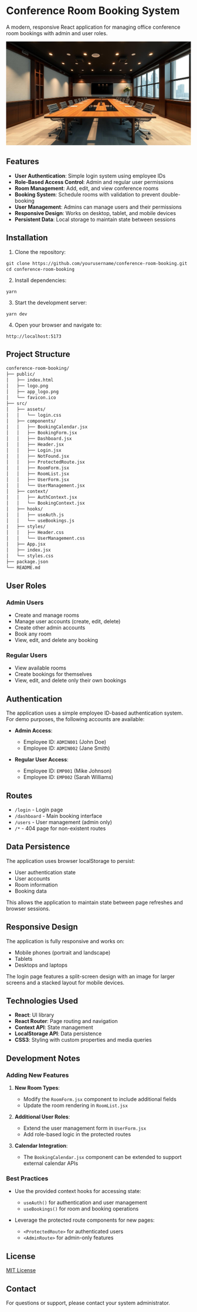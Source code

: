 # Conference Room Booking System

A modern, responsive React application for managing office conference room bookings with admin and user roles.

![Conference Room Booking System](/src/assets/658af8e0-fb7a-4442-a641-1a123cb7bfdb_1.jpeg)

## Features

- **User Authentication**: Simple login system using employee IDs
- **Role-Based Access Control**: Admin and regular user permissions
- **Room Management**: Add, edit, and view conference rooms
- **Booking System**: Schedule rooms with validation to prevent double-booking
- **User Management**: Admins can manage users and their permissions
- **Responsive Design**: Works on desktop, tablet, and mobile devices
- **Persistent Data**: Local storage to maintain state between sessions

## Installation

1. Clone the repository:
```
git clone https://github.com/yourusername/conference-room-booking.git
cd conference-room-booking
```

2. Install dependencies:
```
yarn
```

3. Start the development server:
```
yarn dev
```

4. Open your browser and navigate to:
```
http://localhost:5173
```

## Project Structure

```
conference-room-booking/
├── public/
│   ├── index.html
│   ├── logo.png
│   ├── app_logo.png
│   └── favicon.ico
├── src/
│   ├── assets/
│   │   └── login.css
│   ├── components/
│   │   ├── BookingCalendar.jsx
│   │   ├── BookingForm.jsx
│   │   ├── Dashboard.jsx
│   │   ├── Header.jsx
│   │   ├── Login.jsx
│   │   ├── NotFound.jsx
│   │   ├── ProtectedRoute.jsx
│   │   ├── RoomForm.jsx
│   │   ├── RoomList.jsx
│   │   ├── UserForm.jsx
│   │   └── UserManagement.jsx
│   ├── context/
│   │   ├── AuthContext.jsx
│   │   └── BookingContext.jsx
│   ├── hooks/
│   │   ├── useAuth.js
│   │   └── useBookings.js
|   ├── styles/
│   │   ├── Header.css
│   │   └── UserManagement.css
│   ├── App.jsx
│   ├── index.jsx
│   └── styles.css
├── package.json
└── README.md
```

## User Roles

### Admin Users
- Create and manage rooms
- Manage user accounts (create, edit, delete)
- Create other admin accounts
- Book any room
- View, edit, and delete any booking

### Regular Users
- View available rooms
- Create bookings for themselves
- View, edit, and delete only their own bookings

## Authentication

The application uses a simple employee ID-based authentication system. For demo purposes, the following accounts are available:

- **Admin Access**: 
  - Employee ID: `ADMIN001` (John Doe)
  - Employee ID: `ADMIN002` (Jane Smith)

- **Regular User Access**:
  - Employee ID: `EMP001` (Mike Johnson)
  - Employee ID: `EMP002` (Sarah Williams)

## Routes

- `/login` - Login page
- `/dashboard` - Main booking interface
- `/users` - User management (admin only)
- `/*` - 404 page for non-existent routes

## Data Persistence

The application uses browser localStorage to persist:
- User authentication state
- User accounts
- Room information
- Booking data

This allows the application to maintain state between page refreshes and browser sessions.

## Responsive Design

The application is fully responsive and works on:
- Mobile phones (portrait and landscape)
- Tablets
- Desktops and laptops

The login page features a split-screen design with an image for larger screens and a stacked layout for mobile devices.

## Technologies Used

- **React**: UI library
- **React Router**: Page routing and navigation
- **Context API**: State management
- **LocalStorage API**: Data persistence
- **CSS3**: Styling with custom properties and media queries

## Development Notes

### Adding New Features

1. **New Room Types**:
   - Modify the `RoomForm.jsx` component to include additional fields
   - Update the room rendering in `RoomList.jsx`

2. **Additional User Roles**:
   - Extend the user management form in `UserForm.jsx`
   - Add role-based logic in the protected routes

3. **Calendar Integration**:
   - The `BookingCalendar.jsx` component can be extended to support external calendar APIs

### Best Practices

- Use the provided context hooks for accessing state:
  - `useAuth()` for authentication and user management
  - `useBookings()` for room and booking operations

- Leverage the protected route components for new pages:
  - `<ProtectedRoute>` for authenticated users
  - `<AdminRoute>` for admin-only features

## License

[MIT License](LICENSE)

## Contact

For questions or support, please contact your system administrator.
